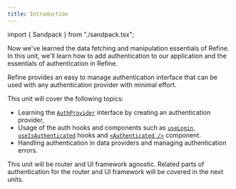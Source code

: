 ```yaml
---
title: Introduction
---
```


import { Sandpack } from "./sandpack.tsx";

<Sandpack>

Now we've learned the data fetching and manipulation essentials of Refine. In this unit, we'll learn how to add authentication to our application and the essentials of authentication in Refine.

Refine provides an easy to manage authentication interface that can be used with any authentication provider with minimal effort.

This unit will cover the following topics:

- Learning the [`AuthProvider`](/docs/authentication/auth-provider) interface by creating an authentication provider,
- Usage of the auth hooks and components such as [`useLogin`](/docs/authentication/hooks/use-login), [`useIsAuthenticated`](/docs/authentication/hooks/use-is-authenticated) hooks and [`<Authenticated />`](/docs/authentication/components/authenticated) component.
- Handling authentication in data providers and managing authentication errors.

This unit will be router and UI framework agnostic. Related parts of authentication for the router and UI framework will be covered in the next units.

</Sandpack>
